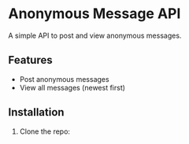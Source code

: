 # Anonymous Message API

A simple API to post and view anonymous messages.

## Features

- Post anonymous messages
- View all messages (newest first)

## Installation

1. Clone the repo:
```bash
